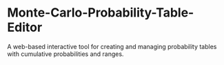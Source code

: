 # Monte-Carlo-Probability-Table-Editor
A web-based interactive tool for creating and managing probability tables with cumulative probabilities and ranges. 
